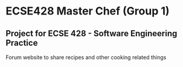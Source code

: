 # ECSE428 Master Chef (Group 1)

## Project for ECSE 428 - Software Engineering Practice

Forum website to share recipes and other cooking related things
